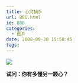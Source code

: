 ```yaml
---
title: 心灵捕手
url: 886.html
id: 886
categories:
  - 图片
date: 2008-09-30 15:58:45
tags:
---
```


![](http://photo.guolaijie.com/rooufer/attachments/month_0810/y20081041612.jpg)  

**试问：你有多懂另一颗心？**